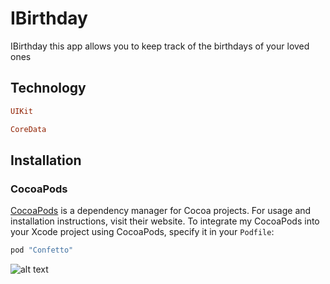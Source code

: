 # IBirthday

IBirthday this app allows you to keep track of the birthdays of your loved ones
## Technology

```ruby
UIKit
```
```ruby
CoreData
```

## Installation

### CocoaPods

[CocoaPods](https://cocoapods.org) is a dependency manager for Cocoa projects. For usage and installation instructions, visit their website. To integrate my CocoaPods into your Xcode project using CocoaPods, specify it in your `Podfile`:

```ruby
pod "Confetto"
```
![alt text](https://static.tildacdn.com/tild3564-3863-4139-a661-623834323761/Frame_1.png)
